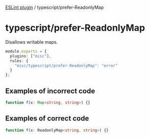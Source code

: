 [ESLint plugin](https://ilyub.github.io/eslint-plugin/) / typescript/prefer-ReadonlyMap

# typescript/prefer-ReadonlyMap

Disallows writable maps.

```ts
module.exports = {
  plugins: ["misc"],
  rules: {
    "misc/typescript/prefer-ReadonlyMap": "error"
  }
};
```

## Examples of incorrect code

```ts
function f(x: Map<string, string>) {}
```

## Examples of correct code

```ts
function f(x: ReadonlyMap<string, string>) {}
```